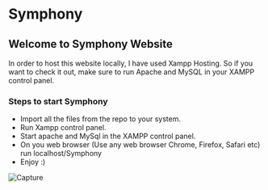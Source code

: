 # Symphony

## Welcome to Symphony Website

In order to host this website locally, I have used Xampp Hosting. So if you want to check it out, make sure to run Apache and 
MySQL in your XAMPP control panel.

### Steps to start Symphony
* Import all the files from the repo to your system.
* Run Xampp control panel.
* Start apache and MySql in the XAMPP control panel.
* On you web browser (Use any web browser Chrome, Firefox, Safari etc) run localhost/Symphony
* Enjoy :)

![Capture](https://user-images.githubusercontent.com/59122334/213470466-c220383f-051b-4f9b-80d0-76b498aa7881.JPG)

